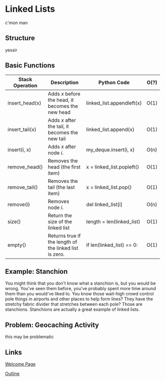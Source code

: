 # Linked Lists
c'mon man

## Structure
yessir

## Basic Functions
| Stack Operation | Description | Python Code | O(?) |
| --- | --- | --- | --- |
| insert_head(x) | Adds _x_ before the head, it becomes the new head | linked_list.appendleft(x) | O(1) |
| insert_tail(x) | Adds _x_ after the tail, it becomes the new tail | linked_list.append(x) | O(1) |
| insert(i, x) | Adds _x_ after node _i_. | my_deque.insert(i, x) | O(n) |
| remove_head() | Removes the head (the first item) | x = linked_list.popleft() | O(1) |
| remove_tail() | Removes the tail (the last item) | x = linked_list.pop() | O(1) |
| remove(i) | Removes node _i_. | del linked_list[i] | O(n) |
| size() | Return the size of the linked list | length = len(linked_list) | O(1) |
| empty() | Returns true if the length of the linked list is zero. | if len(linked_list) == 0: | O(1) |

## Example: Stanchion
You might think that you don't know what a stanchion is, but you would be wrong. You've seen them before, you've probably spent more time around them than you would've liked to. You know those wait-high crowd control pole things in airports and other places to help form lines? They have the stretchy fabric divider that stretches between each pole? Those are stanchions. Stanchions are actually a great example of linked lists.

## Problem: Geocaching Activity
this may be problematic

## Links
[Welcome Page](0-welcome.md)

[Outline](outline.md)
